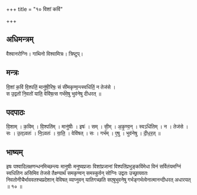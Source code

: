 +++
title = "१० विशां कविं"

+++
## अधिमन्त्रम्
वैश्वानरोग्निः। गाथिनो विश्वामित्रः। त्रिष्टुप्।

## मन्त्रः
वि॒शां क॒विं वि॒श्पतिं॒ मानु॑षी॒रिषः॒ सं सी॑मकृण्व॒न्त्स्वधि॑तिं॒ न तेज॑से ।  
स उ॒द्वतो॑ नि॒वतो॑ याति॒ वेवि॑ष॒त्स गर्भ॑मे॒षु भुव॑नेषु दीधरत् ॥

## पदपाठः
वि॒शाम् । क॒विम् । वि॒श्पति॑म् । मानु॑षीः । इषः॑ । सम् । सी॒म् । अ॒कृ॒ण्व॒न् । स्वऽधि॑तिम् । न । तेज॑से ।  
सः । उ॒त्ऽवतः॑ । नि॒ऽवतः॑ । या॒ति॒ । वेवि॑षत् । सः । गर्भ॑म् । ए॒षु । भुव॑नेषु । दी॒ध॒र॒त् ॥

## भाष्यम्
इषः पश्वादिलक्षणन्धनमिच्छन्त्यः मानुषीः मनुष्यप्रजाः विशांप्रजानां विश्पतिंप्रभुङ्कविंमेधा विनं सर्वितंयमग्निं स्वधितिन असिमिव तेजसे तैक्ष्ण्यार्थं समकृण्वन् समस्कुर्वन् सोग्निः उद्वतः उच्छ्रायवतः निवतोनीचैर्भाववतश्चप्रदेशान् वेविषत् व्याप्नुवन् यातिगच्छति सएषुभुवनेषु गर्भङ्गर्भत्वेनात्मानन्दीधरत् अधारयत् ॥ १० ॥